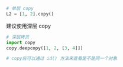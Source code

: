 ```python
# 单层 copy
L2 = [1, 2].copy()

```


建议使用深层 copy
```python
# 深层拷贝
import copy
copy.deepcopy([1, 2, [3, 4]])

# copy后可以通过 id() 方法来查看是不是同一个对象
```